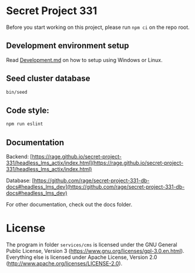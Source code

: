 # Secret Project 331

Before you start working on this project, please run `npm ci` on the repo root.

## Development environment setup

Read [Development.md](https://github.com/rage/secret-project-331/blob/master/docs/Development.md) on how to setup using Windows or Linux.

## Seed cluster database

```sh
bin/seed
```

## Code style:

```bash
npm run eslint
```

## Documentation

Backend: [https://rage.github.io/secret-project-331/headless_lms_actix/index.html](https://rage.github.io/secret-project-331/headless_lms_actix/index.html)

Database: [https://github.com/rage/secret-project-331-db-docs#headless_lms_dev](https://github.com/rage/secret-project-331-db-docs#headless_lms_dev)

For other documentation, check out the docs folder.

# License

The program in folder `services/cms` is licensed under the GNU General Public License, Version 3 (https://www.gnu.org/licenses/gpl-3.0.en.html).
Everything else is licensed under Apache License, Version 2.0 (http://www.apache.org/licenses/LICENSE-2.0).
